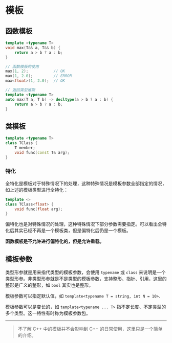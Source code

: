 # 模板

## 函数模板

```c++
template <typename T>
void max(T&& a, T&& b) {
    return a > b ? a : b;
}

// 函数模板的使用
max(1, 2);           // OK
max(1, 2.0);         // ERROR
max<float>(1, 2.0);  // OK

// 返回类型推断
template <typename T>
auto max(T a, T b) -> decltype(a > b ? a : b) {
    return a > b ? a : b;
}
```

## 类模板
```c++
template <typename T>
class TClass {
    T member;
    void func(const T& arg);
}
```
### 特化
全特化是模板对于特殊情况下的处理，这种特殊情况是模板参数全部指定的情况，如上述的模板类型进行全特化：
```c++
template <>
class TClass<float> {
    void func(float arg);
}
```
偏特化也是对特殊情况的处理，这种特殊情况下部分参数需要指定。可以看出全特化后其实已经不再是一个模板类，但是偏特化后仍是一个模板。

**函数模板是不允许进行偏特化的，但是允许重载。**

## 模板参数
类型形参就是用来指代类型的模板参数，会使用 `typename` 或 `class` 来说明是一个类型形参。非类型形参就是不是类型的模板参数，支持整形、指针、引用，这里的整形是广义的整形，如 `bool` 其实也是整形。

模板参数可以指定默认值，如 `template<typename T = string, int N = 10>`.

模板参数可以是变长的，如 `template<typename ... T>` 指不定长度、不定类型的多个类型。这一特性有时称为模板参数包。

---

> 不了解 C++ 中的模板并不会影响到 C++ 的日常使用，这里只是一个简单的介绍。